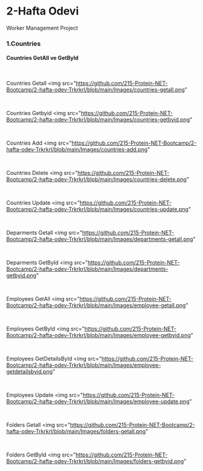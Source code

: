 # 2-Hafta Odevi

Worker Management Project

### 1.Countries

#### Countries GetAll ve GetById

<br/>

Countries Getall 
<img src="https://github.com/215-Protein-NET-Bootcamp/2-hafta-odev-Trkrkrl/blob/main/Images/countries-getall.png"


<br/>

Countries Getbyid 
<img src="https://github.com/215-Protein-NET-Bootcamp/2-hafta-odev-Trkrkrl/blob/main/Images/countries-getbyid.png"

<br/>

Countries Add
<img src="https://github.com/215-Protein-NET-Bootcamp/2-hafta-odev-Trkrkrl/blob/main/Images/countries-add.png"

<br/>

Countries Delete 
<img src="https://github.com/215-Protein-NET-Bootcamp/2-hafta-odev-Trkrkrl/blob/main/Images/countries-delete.png"

<br/>

Countries Update 
<img src="https://github.com/215-Protein-NET-Bootcamp/2-hafta-odev-Trkrkrl/blob/main/Images/countries-update.png"

<br/>

Deparments Getall 
<img src="https://github.com/215-Protein-NET-Bootcamp/2-hafta-odev-Trkrkrl/blob/main/Images/departments-getall.png"

<br/>

Deparments GetById 
<img src="https://github.com/215-Protein-NET-Bootcamp/2-hafta-odev-Trkrkrl/blob/main/Images/departments-getbyid.png"

<br/>

Employees GetAll 
<img src="https://github.com/215-Protein-NET-Bootcamp/2-hafta-odev-Trkrkrl/blob/main/Images/employee-getall.png"

<br/>

Employees GetById 
<img src="https://github.com/215-Protein-NET-Bootcamp/2-hafta-odev-Trkrkrl/blob/main/Images/employee-getbyid.png"

<br/>

Employees GetDetailsById 
<img src="https://github.com/215-Protein-NET-Bootcamp/2-hafta-odev-Trkrkrl/blob/main/Images/employee-getdetailsbyid.png"

<br/>

Employees Update 
<img src="https://github.com/215-Protein-NET-Bootcamp/2-hafta-odev-Trkrkrl/blob/main/Images/employee-update.png"

<br/>

Folders Getall 
<img src="https://github.com/215-Protein-NET-Bootcamp/2-hafta-odev-Trkrkrl/blob/main/Images/folders-getall.png"

<br/>

Folders GetById 
<img src="https://github.com/215-Protein-NET-Bootcamp/2-hafta-odev-Trkrkrl/blob/main/Images/folders-getbyid.png"

<br/>
